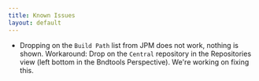 ```yaml
---
title: Known Issues
layout: default
---
```


* Dropping on the `Build Path` list from JPM does not work, nothing is shown. Workaround: Drop on the `Central` repository in the Repositories view (left bottom in the Bndtools Perspective). We're working on fixing this.


